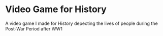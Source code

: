 # Video Game for History
 A video game I made for History depecting the lives of people during the Post-War Period after WW1
